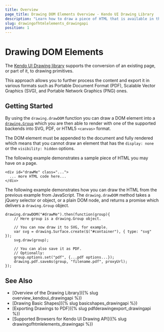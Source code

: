 ```yaml
---
title: Overview
page_title: Drawing DOM Elements Overview - Kendo UI Drawing Library
description: "Learn how to draw a piece of HTML that is available in the DOM using the Kendo UI Drawing API."
slug: drawingofhtmlelements_drawingapi
position: 1
---
```


# Drawing DOM Elements

The [Kendo UI Drawing library](https://demos.telerik.com/kendo-ui/drawing/index) supports the conversion of an existing page, or part of it, to drawing primitives.

This approach allows you to further process the content and export it in various formats such as Portable Document Format (PDF), Scalable Vector Graphics (SVG), and Portable Network Graphics (PNG) ones.

## Getting Started

By using the `drawing.drawDOM` function you can draw a DOM element into a [`drawing.Group`](/api/dataviz/drawing/group) which you are then able to render with one of the supported backends into SVG, PDF, or HTML5 `<canvas>` format.

The DOM element must be appended to the document and fully rendered which means that you cannot draw an element that has the `display: none` or the `visibility: hidden` options.

The following example demonstrates a sample piece of HTML you may have on a page.

    <div id="drawMe" class="...">
      ... more HTML code here...
    </div>

The following example demonstrates how you can draw the HTML from the previous example from JavaScript. The `drawing.drawDOM` method takes a jQuery selector or object, or a plain DOM node, and returns a promise which delivers a `drawing.Group` object.

    drawing.drawDOM("#drawMe").then(function(group){
        // Here group is a drawing.Group object.

        // You can now draw it to SVG, for example.
        var svg = drawing.Surface.create($("#container"), { type: "svg" });
        svg.draw(group);

        // You can also save it as PDF.
        // Optionally:
        group.options.set("pdf", {...pdf options...});
        drawing.pdf.saveAs(group, "filename.pdf", proxyUrl);
    });

## See Also

* [Overview of the Drawing Library]({% slug overview_kendoui_drawingapi %})
* [Drawing Basic Shapes]({% slug basicshapes_drawingapi %})
* [Exporting Drawings to PDF]({% slug pdfderawingexport_drawingapi %})
* [Supported Browsers for Kendo UI Drawing API]({% slug drawingofhtmlelements_drawingapi %})
